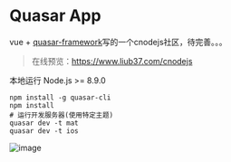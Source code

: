 # Quasar App

vue + [quasar-framework](https://quasar-framework.org/)写的一个cnodejs社区，待完善。。。
> 在线预览：https://www.liub37.com/cnodejs

本地运行
 Node.js >= 8.9.0
```
npm install -g quasar-cli
npm install
# 运行开发服务器(使用特定主题)
quasar dev -t mat
quasar dev -t ios
```
![image](https://user-images.githubusercontent.com/29849550/53482550-6d160b00-3aba-11e9-9e13-b16c6e34f5d7.png)

